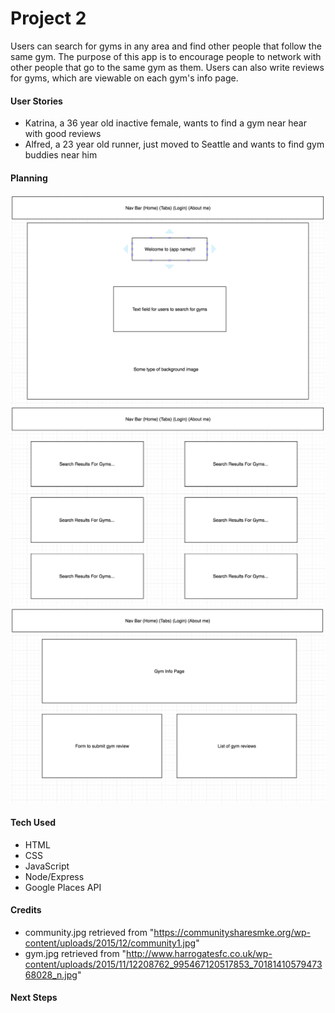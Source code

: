 # Project 2 #

Users can search for gyms in any area and find other people that follow the same gym. The purpose of this app is to encourage people to network with other people that go to the same gym as them. Users can also write reviews for gyms, which are viewable on each gym's info page.

#### User Stories ####
* Katrina, a 36 year old inactive female, wants to find a gym near hear with good reviews
* Alfred, a 23 year old runner, just moved to Seattle and wants to find gym buddies near him

#### Planning ####

![Alt text](Wireframes/home.png)
![Alt text](Wireframes/results.png)
![Alt text](Wireframes/gyminfo.png)

#### Tech Used ####
* HTML
* CSS
* JavaScript
* Node/Express
* Google Places API

#### Credits ####
* community.jpg retrieved from "https://communitysharesmke.org/wp-content/uploads/2015/12/community1.jpg"
* gym.jpg retrieved from "http://www.harrogatesfc.co.uk/wp-content/uploads/2015/11/12208762_995467120517853_7018141057947368028_n.jpg"

#### Next Steps ####